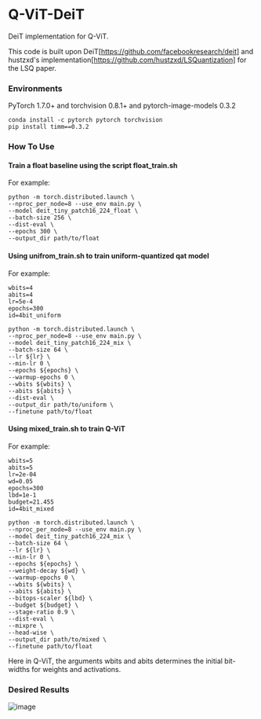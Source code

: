 # Q-ViT-DeiT
DeiT implementation for Q-ViT.

This code is built upon DeiT[https://github.com/facebookresearch/deit] and hustzxd's implementation[https://github.com/hustzxd/LSQuantization] for the LSQ paper.

### Environments

PyTorch 1.7.0+ and torchvision 0.8.1+ and pytorch-image-models 0.3.2
```shell
conda install -c pytorch pytorch torchvision
pip install timm==0.3.2
```

### How To Use
#### Train a float baseline using the script float_train.sh

For example:

```shell
python -m torch.distributed.launch \
--nproc_per_node=8 --use_env main.py \
--model deit_tiny_patch16_224_float \
--batch-size 256 \
--dist-eval \
--epochs 300 \
--output_dir path/to/float
```

#### Using unifrom_train.sh to train uniform-quantized qat model

For example:

```shell
wbits=4
abits=4
lr=5e-4
epochs=300
id=4bit_uniform

python -m torch.distributed.launch \
--nproc_per_node=8 --use_env main.py \
--model deit_tiny_patch16_224_mix \
--batch-size 64 \
--lr ${lr} \
--min-lr 0 \
--epochs ${epochs} \
--warmup-epochs 0 \
--wbits ${wbits} \
--abits ${abits} \
--dist-eval \
--output_dir path/to/uniform \
--finetune path/to/float
```

#### Using mixed_train.sh to train Q-ViT

For example:

```shell
wbits=5
abits=5
lr=2e-04
wd=0.05
epochs=300
lbd=1e-1
budget=21.455
id=4bit_mixed

python -m torch.distributed.launch \
--nproc_per_node=8 --use_env main.py \
--model deit_tiny_patch16_224_mix \
--batch-size 64 \
--lr ${lr} \
--min-lr 0 \
--epochs ${epochs} \
--weight-decay ${wd} \
--warmup-epochs 0 \
--wbits ${wbits} \
--abits ${abits} \
--bitops-scaler ${lbd} \
--budget ${budget} \
--stage-ratio 0.9 \
--dist-eval \
--mixpre \
--head-wise \
--output_dir path/to/mixed \
--finetune path/to/float
```
Here in Q-ViT, the arguments wbits and abits determines the initial bit-widths for weights and activations.

### Desired Results
![image](https://user-images.githubusercontent.com/44015820/179419702-6426a319-94c8-4d83-9bab-51892c0b2dd3.png)
